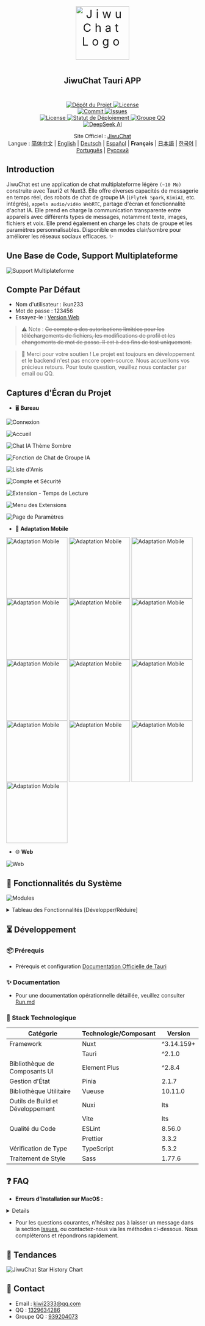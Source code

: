 <div align=center>
 <div align=center margin="10em" style="margin:4em 0 0 0;font-size: 30px;letter-spacing:0.3em;">
<img src="./jiwuchat-tauri.png" width="140px" height="140px" alt="JiwuChat Logo" align=center />
 </div>
 <h2 align=center style="margin: 2em 0;">JiwuChat Tauri APP</h2>

<div>
      <a href="https://github.com/Kiwi233333/JiwuChat" target="_blank">
        <img class="disabled-img-view" src="https://img.shields.io/badge/Github-Dépôt%20du%20Projet-blueviolet.svg?style=plasticr" alt="Dépôt du Projet" >
      </a>
      <a href="https://github.com/Kiwi233333/JiwuChat/stargazers" target="_blank">
        <img class="disabled-img-view" alt="License"
          src="https://img.shields.io/github/stars/Kiwi233333/JiwuChat.svg?style=social">
      </a>
    </div>
    <div>
      <a href="https://github.com/Kiwi233333/JiwuChat/commits" target="_blank">
        <img class="disabled-img-view" alt="Commit"
          src="https://img.shields.io/github/commit-activity/m/Kiwi233333/JiwuChat">
      </a>
      <a href="https://github.com/Kiwi233333/JiwuChat/issues" target="_blank">
        <img class="disabled-img-view" alt="Issues" src="https://img.shields.io/github/issues/Kiwi233333/JiwuChat">
      </a>
    </div>
    <div>
      <a href="`https://github.com/Kiwi233333/JiwuChat/blob/main/LICENSE`" target="_blank">
          <img class="disabled-img-view" alt="License"
          src="https://img.shields.io/github/license/Kiwi233333/JiwuChat">
      </a>
      <a href="https://app.netlify.com/sites/jiwuchat/deploys" target="_blank">
          <img src="https://api.netlify.com/api/v1/badges/b68ad9ac-53e5-4c5a-ac56-a8882ffe7697/deploy-status" alt="Statut de Déploiement"/>
      </a>
      <a href="https://qm.qq.com/q/iSaETNVdKw" target="_blank">
        <img src="https://img.shields.io/badge/Groupe%20QQ:939204073 -blue?logo=tencentqq&logoColor=white" alt="Groupe QQ"/>
      </a>
    </div>
    <div>
      <a href="https://www.deepseek.com/" target="_blank" style="margin: 2px;">
        <img alt="DeepSeek AI" src="https://github.com/deepseek-ai/DeepSeek-V2/blob/main/figures/badge.svg?raw=true" />
      </a>
    </div>

Site Officiel : [JiwuChat](https://blog.jiwuchat.top/) <br> Langue : [简体中文](../README.md) | [English](./README.en.md) | [Deutsch](./README.de.md) | [Español](./README.es.md) | **Français** | [日本語](./README.ja.md) | [한국어](./README.ko.md) | [Português](./README.pt.md) | [Русский](./README.ru.md)

</div>

## Introduction

JiwuChat est une application de chat multiplateforme légère `(~10 Mo)` construite avec Tauri2 et Nuxt3. Elle offre diverses capacités de messagerie en temps réel, des robots de chat de groupe IA (`iFlytek Spark`, `KimiAI`, etc. intégrés), `appels audio/vidéo WebRTC`, partage d'écran et fonctionnalité d'achat IA. Elle prend en charge la communication transparente entre appareils avec différents types de messages, notamment texte, images, fichiers et voix. Elle prend également en charge les chats de groupe et les paramètres personnalisables. Disponible en modes clair/sombre pour améliorer les réseaux sociaux efficaces. ✨

## Une Base de Code, Support Multiplateforme

![Support Multiplateforme](./previews.png)

## Compte Par Défaut

- Nom d'utilisateur : ikun233
- Mot de passe : 123456
- Essayez-le : [Version Web](https://jiwuchat.top/)

> ⚠ Note : ~~Ce compte a des autorisations limitées pour les téléchargements de fichiers, les modifications de profil et les changements de mot de passe. Il est à des fins de test uniquement.~~

> 👀 Merci pour votre soutien ! Le projet est toujours en développement et le backend n'est pas encore open-source. Nous accueillons vos précieux retours. Pour toute question, veuillez nous contacter par email ou QQ.

## Captures d'Écran du Projet

- 🖥️ **Bureau**

![Connexion](desktop/login.png)

![Accueil](./desktop/home.png)

![Chat IA Thème Sombre](./desktop/home_ai_dark.png)

![Fonction de Chat de Groupe IA](./desktop/ai.png)

![Liste d'Amis](./desktop/friend.png)

![Compte et Sécurité](./desktop/safe.png)

![Extension - Temps de Lecture](./desktop/extention_book.png)

![Menu des Extensions](./desktop/extention_menu.png)

![Page de Paramètres](./desktop/setting.png)

- 📱 **Adaptation Mobile**

<div>
 <img src="./mobile/chat12.png" width = "160" style="display:inline-block;" alt="Adaptation Mobile" align=center />
 <img src="./mobile/chat14.png" width = "160" style="display:inline-block;" alt="Adaptation Mobile" align=center />
 <img src="./mobile/chat13.png" width = "160" style="display:inline-block;" alt="Adaptation Mobile" align=center />
 <img src="./chat7.png" width = "160" style="display:inline-block;" alt="Adaptation Mobile" align=center />
 <img src="./rtc2.png" width = "160" style="display:inline-block;" alt="Adaptation Mobile" align=center />
 <img src="./rtc_remove_desktop.png" width = "160" style="display:inline-block;" alt="Adaptation Mobile" align=center />
 <img src="./mobile/chat8.png" width = "160" style="display:inline-block;" alt="Adaptation Mobile" align=center />
 <img src="./mobile/chat10.png" width = "160" style="display:inline-block;" alt="Adaptation Mobile" align=center />
 <img src="./mobile/chat15.png" width = "160" style="display:inline-block;" alt="Adaptation Mobile" align=center />
 <img src="./mobile/chat11.png" width = "160" style="display:inline-block;" alt="Adaptation Mobile" align=center />
 <img src="./mobile/chat17.png" width = "160" style="display:inline-block;" alt="Adaptation Mobile" align=center />
 <img src="./mobile/chat16.png" width = "160" style="display:inline-block;" alt="Adaptation Mobile" align=center />
 <img src="./mobile/chat9.png" width = "160" style="display:inline-block;" alt="Adaptation Mobile" align=center />
</div>

- 🌐 **Web**

![Web](./web/login.png)

## 🌌 Fonctionnalités du Système

![Modules](./JiwuChat%20功能导图.png)

<details>
  <summary>Tableau des Fonctionnalités [Développer/Réduire]</summary>

| Module                      | Sous-Module                   | Description de la Fonctionnalité                                                                                                                             | Statut |
| --------------------------- | ----------------------------- | ------------------------------------------------------------------------------------------------------------------------------------------------------------ | ------ |
| Module Utilisateur          | Gestion de Compte             | Inscription d'utilisateur, connexion, sélection de compte de connexion historique                                                                            | ✅     |
|                             | Sécurité du Compte            | Rappel de liaison email/téléphone, gestion des appareils, vérification de sécurité du compte                                                                 | ✅     |
| Module de Messages          | Chat de Base                  | Messages texte, messages image, messages vidéo, téléchargements de fichiers, rappel de messages, statut de lecture des messages                              | ✅     |
|                             | Synchronisation des Données   | Synchronisation des messages entre appareils, synchronisation du statut de lecture                                                                           | ✅     |
|                             | Chat Avancé                   | Réponses avec citations, mentions @, annonces, rééditer les messages rappelés                                                                                | ✅     |
| Module de Session           | Gestion des Sessions          | Liste des sessions, épingler les sessions, masquer les sessions, statistiques de non lus, tri des sessions                                                   | ✅     |
| Module de Chat de Groupe    | Opérations de Groupe          | Créer un chat de groupe, quitter un chat de groupe, voir les détails du chat de groupe                                                                       | ✅     |
|                             | Gestion des Membres du Groupe | Gérer les membres du groupe, définir des administrateurs, révoquer des administrateurs, obtenir la liste @                                                   | ✅     |
| Module de Contacts          | Opérations d'Amis             | Demandes d'ami, recherche d'amis, liste d'amis, refuser les demandes d'ami, supprimer des amis                                                               | ✅     |
|                             | Profil et Notifications       | Voir les détails des amis, statistiques de demandes non lues                                                                                                 | ✅     |
| Module IA                   | Fonctionnalités de Chat       | Chat privé avec IA, chat de groupe avec IA, chat simultané avec plusieurs IA                                                                                 | ✅     |
|                             | Gestion des Modèles           | Support pour Gemini, Kimi AI, DeepSeek, Silicon Flow et autres fournisseurs, liste de modèles, calcul de jetons                                              | ✅     |
|                             | Fonction Plaza                | Affichage de la plaza de robots IA                                                                                                                           | ✅     |
| Module de Communication     | Appels Audio/Vidéo            | Appels vocaux basés sur WebRTC, appels vidéo, partage d'écran                                                                                                | ✅     |
|                             | Historique des Appels         | Mises à jour du statut des appels, enregistrements de raccrochage                                                                                            | ✅     |
| Système de Notification     | Notifications de Messages     | Notifications de bureau, alertes de barre d'état système, paramètres de sonnerie, ne pas déranger                                                            | ✅     |
| Fonctionnalités d'Extension | Intégration Complète          | Intégration de boutique, intégration de blog, panneau de journal de mise à jour                                                                              | ✅     |
| Autres Modules              | Autres Fonctionnalités        | Fonctionnalités de chat social, fonctionnalités d'achat IA, gestion des téléchargements de fichiers, outils de traduction (traduction IA/traduction Tencent) | ✅     |
|                             | Fichiers et Lecture           | Visionneuse d'images, lecteur vidéo, téléchargement de fichiers, téléchargement d'images par lots                                                            | ✅     |
|                             | Configuration de Thème        | Basculement de thème clair/sombre, suivre le thème du système, paramètres de police, mise en page adaptative                                                 | ✅     |
|                             | Compatibilité de Plateforme   | Adaptation pour Windows, MacOS, Linux, Android, Web                                                                                                          | ✅     |

</details>

## ⏳ Développement

### 📦 Prérequis

- Prérequis et configuration [Documentation Officielle de Tauri](https://tauri.app/fr/start/prerequisites/)

### ✨ Documentation

- Pour une documentation opérationnelle détaillée, veuillez consulter [Run.md](../Run.md)

### 🔧 Stack Technologique

| Catégorie                        | Technologie/Composant | Version    |
| -------------------------------- | --------------------- | ---------- |
| Framework                        | Nuxt                  | ^3.14.159+ |
|                                  | Tauri                 | ^2.1.0     |
| Bibliothèque de Composants UI    | Element Plus          | ^2.8.4     |
| Gestion d'État                   | Pinia                 | 2.1.7      |
| Bibliothèque Utilitaire          | Vueuse                | 10.11.0    |
| Outils de Build et Développement | Nuxi                  | lts        |
|                                  | Vite                  | lts        |
| Qualité du Code                  | ESLint                | 8.56.0     |
|                                  | Prettier              | 3.3.2      |
| Vérification de Type             | TypeScript            | 5.3.2      |
| Traitement de Style              | Sass                  | 1.77.6     |

## ❓ FAQ

- **Erreurs d'Installation sur MacOS :**

<!-- Réduire -->
<details>
Lors du téléchargement et de l'installation de ce projet sur macOS, vous pouvez rencontrer des messages tels que "Le paquet d'installation est endommagé" ou des problèmes liés aux certificats en raison des mécanismes de sécurité du système. Veuillez suivre ces étapes :

1. Ouvrez「Paramètres Système」-「Confidentialité et Sécurité」et cochez l'option pour autoriser l'exécution des applications téléchargées depuis "N'importe où" (comme indiqué dans : img_10.png).
2. Si les erreurs persistent, veuillez exécuter les commandes suivantes dans le Terminal :

   **Avant l'installation :**

   ```shell
   sudo xattr -rd com.apple.quarantine /chemin/vers/votre/installateur/nom-de-l-installateur
   ```

   **Si déjà installé :**

   ```shell
   sudo xattr -r -d com.apple.quarantine /Applications/NomDeLApp.app
   ```

</details>

- Pour les questions courantes, n'hésitez pas à laisser un message dans la section [Issues](https://github.com/KiWi233333/JiwuChat/Issues), ou contactez-nous via les méthodes ci-dessous. Nous compléterons et répondrons rapidement.

## 🦾 Tendances

![JiwuChat Star History Chart](https://api.star-history.com/svg?repos=KiWi233333/JiwuChat&type=Date)

## 💬 Contact

- Email : [kiwi2333@qq.com](mailto:kiwi2333@qq.com)
- QQ : [1329634286](https://wpa.qq.com/msgrd?v=3&uin=1329634286&site=qqq&menu=yes)
- Groupe QQ : [939204073](https://qm.qq.com/q/iSaETNVdKw)
